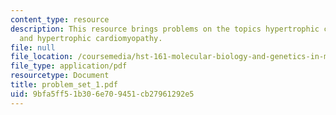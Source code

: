 ```yaml
---
content_type: resource
description: This resource brings problems on the topics hypertrophic cardiomyopathy
  and hypertrophic cardiomyopathy.
file: null
file_location: /coursemedia/hst-161-molecular-biology-and-genetics-in-modern-medicine-fall-2007/9bfa5ff51b306e709451cb27961292e5_problem_set_1.pdf
file_type: application/pdf
resourcetype: Document
title: problem_set_1.pdf
uid: 9bfa5ff5-1b30-6e70-9451-cb27961292e5
---
```

